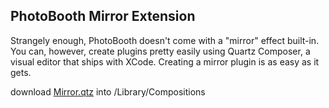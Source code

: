 ## PhotoBooth Mirror Extension 

Strangely enough, PhotoBooth doesn't come with a "mirror" effect built-in. You can, however, create plugins pretty easily using Quartz Composer, a visual editor that ships with XCode. Creating a mirror plugin is as easy as it gets. 

download [Mirror.qtz](/hallman76/photobooth-mirror/raw/master/Mirror.qtz) into <your user folder>/Library/Compositions 
